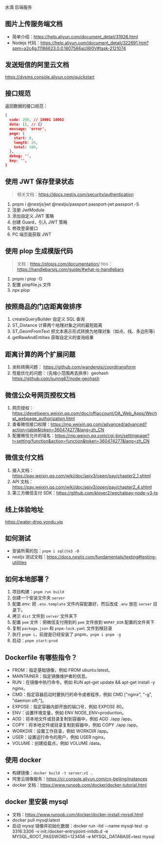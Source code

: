 水滴 后端服务

## 图片上传服务端文档
- 简单介绍：https://help.aliyun.com/document_detail/31926.html
- Nodejs 代码：https://help.aliyun.com/document_detail/322691.htm?spm=a2c4g.11186623.0.0.1607566aUI6l0V#task-2121074

## 发送短信的阿里云文档
https://dysms.console.aliyun.com/quickstart

## 接口规范
返回数据的接口规范：

```json
{
  code: 200, // 10001 10002
  data: [], // {}
  message: 'error',
  page: {
    start: 0,
    length: 20,
    total: 100,
  },
  debug: '',
  key: '',
}
```
## 使用 JWT 保存登录状态
> 相关文档：https://docs.nestjs.com/security/authentication
1. pnpm i @nestjs/jwt @nestjs/passport passport-jwt passport -S
2. 注册 JwtModule
3. 添加自定义 JWT 策略
4. 创建 Guard，引入 JWT 策略
5. 修改登录接口
6. PC 端页面获取 JWT

## 使用 plop 生成模版代码
> 文档：https://plopjs.com/documentation/
> hbs：https://handlebarsjs.com/guide/#what-is-handlebars
1. pnpm i plop -D
2. 配置 plopfile.js 文件
3. npx plop

## 按照商品的门店距离做排序
1. createQueryBuilder 自定义 SQL 查询
2. ST_Distance 计算两个地理对象之间的最短距离
3. ST_GeomFromText 把文本表示形式转换为地理对象（如点、线、多边形等）
4. getRawAndEntities 获取自定义的查询结果

## 距离计算的两个扩展问题
1. 坐标转换问题： https://github.com/wandergis/coordtransform
2. 性能优化的问题：（先缩小范围再去排序）geohash https://github.com/sunng87/node-geohash

## 微信公众号网页授权文档
1. 网页授权：https://developers.weixin.qq.com/doc/offiaccount/OA_Web_Apps/Wechat_webpage_authorization.html
2. 查看微信接口权限：https://mp.weixin.qq.com/advanced/advanced?action=table&token=360474277&lang=zh_CN
3. 配置微信允许的域名：https://mp.weixin.qq.com/cgi-bin/settingpage?t=setting/function&action=function&token=360474277&lang=zh_CN

## 微信支付文档
1. 接入文档：https://pay.weixin.qq.com/wiki/doc/apiv3/open/pay/chapter2_1.shtml
2. API 文档： https://pay.weixin.qq.com/wiki/doc/apiv3/open/pay/chapter2_4.shtml
3. 第三方微信支付 SDK：https://github.com/klover2/wechatpay-node-v3-ts

## 线上体验地址
https://water-drop.yondu.vip

## 如何测试
- 安装所需的包：`pnpm i sqlite3 -D`
- nestjs 测试文档：https://docs.nestjs.com/fundamentals/testing#testing-utilities

## 如何本地部署？
1. 项目构建：`pnpm run build`
2. 创建一个安装文件夹 `server`
3. 配置.env: 把 `.env.template` 文件内容配置好，然后改成 `.env` 放在 `server` 目录下。
4. 拷贝 `dist` 文件到 `server` 文件夹下
5. 配置 `pem` 文件：把微信支付用到的 `pem` 文件放到 `WXPAY_DIR` 配置的文件夹下
6. 复制 `package.json` 和 `pnpm-lock.yaml` 文件到根目录
7. 执行 `pnpm i`，前提是已经安装了 pnpm，`pnpm i pnpm -g`
8. 启动：`pnpm start:prod`

## Dockerfile 有哪些指令？
- FROM：指定基础镜像，例如 FROM ubuntu:latest。
- MAINTAINER：指定镜像维护者的信息。
- RUN：在镜像中执行命令，例如 RUN apt-get update && apt-get install -y nginx。
- CMD：指定容器启动时要执行的命令或者程序，例如 CMD ["nginx", "-g", "daemon off;"]。
- EXPOSE：指定容器内部开放的端口号，例如 EXPOSE 80。
- ENV：设置环境变量，例如 ENV NODE_ENV=production。
- ADD：将本地文件或目录复制到容器中，例如 ADD ./app /app。
- COPY：将本地文件或目录复制到容器中，例如 COPY ./app /app。
- WORKDIR：设置工作目录，例如 WORKDIR /app。
- USER：设置运行命令的用户，例如 USER nginx。
- VOLUME：创建挂载点，例如 VOLUME /data。

## 使用 docker
- 构建镜像：`docker build -t server:v1 .`
- 阿里云镜像服务：https://cr.console.aliyun.com/cn-beijing/instances
- docker 文档：https://www.runoob.com/docker/docker-tutorial.html

## docker 里安装 mysql
- 文档：https://www.runoob.com/docker/docker-install-mysql.html
- docker pull mysql:latest
- 启动 mysql 镜像并初始化数据：docker run -itd  --name mysql-test -p 3316:3306 -v init:/docker-entrypoint-initdb.d  -e MYSQL_ROOT_PASSWORD=123456 -e MYSQL_DATABASE=test mysql 